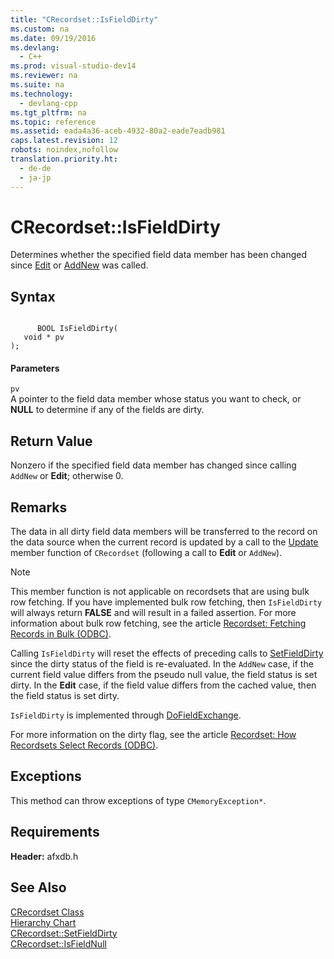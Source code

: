 ```yaml
---
title: "CRecordset::IsFieldDirty"
ms.custom: na
ms.date: 09/19/2016
ms.devlang: 
  - C++
ms.prod: visual-studio-dev14
ms.reviewer: na
ms.suite: na
ms.technology: 
  - devlang-cpp
ms.tgt_pltfrm: na
ms.topic: reference
ms.assetid: eada4a36-aceb-4932-80a2-eade7eadb981
caps.latest.revision: 12
robots: noindex,nofollow
translation.priority.ht: 
  - de-de
  - ja-jp
---
```

# CRecordset::IsFieldDirty
Determines whether the specified field data member has been changed since [Edit](../vs140/CRecordset--Edit.md) or [AddNew](../vs140/CRecordset--AddNew.md) was called.  
  
## Syntax  
  
```  
  
      BOOL IsFieldDirty(   
   void * pv    
);  
```  
  
#### Parameters  
 `pv`  
 A pointer to the field data member whose status you want to check, or **NULL** to determine if any of the fields are dirty.  
  
## Return Value  
 Nonzero if the specified field data member has changed since calling `AddNew` or **Edit**; otherwise 0.  
  
## Remarks  
 The data in all dirty field data members will be transferred to the record on the data source when the current record is updated by a call to the [Update](../vs140/CRecordset--Update.md) member function of `CRecordset` (following a call to **Edit** or `AddNew`).  
  
> [!NOTE]
>  This member function is not applicable on recordsets that are using bulk row fetching. If you have implemented bulk row fetching, then `IsFieldDirty` will always return **FALSE** and will result in a failed assertion. For more information about bulk row fetching, see the article [Recordset: Fetching Records in Bulk (ODBC)](../vs140/Recordset--Fetching-Records-in-Bulk--ODBC-.md).  
  
 Calling `IsFieldDirty` will reset the effects of preceding calls to [SetFieldDirty](../vs140/CRecordset--SetFieldDirty.md) since the dirty status of the field is re-evaluated. In the `AddNew` case, if the current field value differs from the pseudo null value, the field status is set dirty. In the **Edit** case, if the field value differs from the cached value, then the field status is set dirty.  
  
 `IsFieldDirty` is implemented through [DoFieldExchange](../vs140/CRecordset--DoFieldExchange.md).  
  
 For more information on the dirty flag, see the article [Recordset: How Recordsets Select Records (ODBC)](../vs140/Recordset--How-Recordsets-Select-Records--ODBC-.md).  
  
## Exceptions  
 This method can throw exceptions of type `CMemoryException*`.  
  
## Requirements  
 **Header:** afxdb.h  
  
## See Also  
 [CRecordset Class](../vs140/CRecordset-Class.md)   
 [Hierarchy Chart](../vs140/Hierarchy-Chart.md)   
 [CRecordset::SetFieldDirty](../vs140/CRecordset--SetFieldDirty.md)   
 [CRecordset::IsFieldNull](../vs140/CRecordset--IsFieldNull.md)
